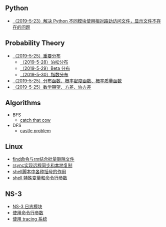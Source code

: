 ## Python

- [（2019-5-23）解决 Python 不同模块使用相对路劲访问文件，显示文件不存在的问题](./python/relative_path_problem.md)



## Probability Theory

- [（2019-5-25）重要分布](./probability_theory/distribution.md)
  - [（2019-5-28）泊松分布](./probability_theory/poisson_distribution.md)
  - [（2019-5-29）Beta 分布](./probability_theory/beta_distribution.md)
  - [（2019-5-30）指数分布](./probability_theory/exponential_distribution.md)
- [（2019-5-25）分布函数、概率密度函数、概率质量函数](./probability_theory/probability_function.md)
- [（2019-5-25）数学期望、方差、协方差](./probability_theory/digital_characteristic.md)



## Algorithms

- BFS
  - [catch that cow](./algorithms/BFS/catch_that_cow.md)
- DFS
  - [castle problem](./algorithms/DFS/castle_problem.md)



## Linux

- [find命令与rm结合批量删除文件](./linux/find_rm.md)
- [rsync实现远程同步和本地复制](./linux/rsync.md)
- [shell脚本中各种括号的作用](./linux/shell_brackets.md)
- [shell 特殊变量和命令行参数](./linux/shell_specialvariable_CL.md)



## NS-3

- [NS-3 日志模块](./NS-3/NS-3_Logging_Module.md)
- [使用命令行参数](./NS-3/Using_Command_Line_Arguments.md)
- [使用 tracing 系统](./NS-3/Using_the_Tracing_System.md)